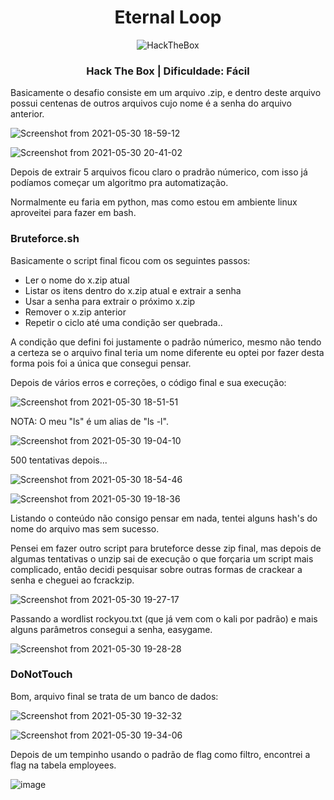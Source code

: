 <h1 align="center">Eternal Loop</h1>
<p align="center">
<img src="https://avatars.githubusercontent.com/u/31746234?s=200&v=4" alt="HackTheBox"/> 
</p>
<h3 align="center">Hack The Box | Dificuldade: Fácil</h3>

<p>Basicamente o desafio consiste em um arquivo .zip, e dentro deste arquivo possui centenas de outros arquivos cujo nome é a senha do arquivo anterior.
</p>

![Screenshot from 2021-05-30 18-59-12](https://user-images.githubusercontent.com/38219914/120129686-65120d80-c192-11eb-8594-37a5baafcba4.png)

![Screenshot from 2021-05-30 20-41-02](https://user-images.githubusercontent.com/38219914/120136618-91cd2180-c1a0-11eb-912a-6cba46156996.png)

<p>Depois de extrair 5 arquivos ficou claro o pradrão númerico, com isso já podíamos começar um algoritmo pra automatização.</p>

<p>Normalmente eu faria em python, mas como estou em ambiente linux aproveitei para fazer em bash.</p>

<h3 align="left">Bruteforce.sh</h3>

<p>Basicamente o script final ficou com os seguintes passos:</p>

- Ler o nome do x.zip atual
- Listar os itens dentro do x.zip atual e extrair a senha
- Usar a senha para extrair o próximo x.zip
- Remover o x.zip anterior
- Repetir o ciclo até uma condição ser quebrada..

<p>A condição que defini foi justamente o padrão númerico, mesmo não tendo a certeza se o arquivo final teria um nome diferente eu optei por fazer desta forma pois foi a única que consegui pensar.</p>

<p>Depois de vários erros e correções, o código final e sua execução:</p>

![Screenshot from 2021-05-30 18-51-51](https://user-images.githubusercontent.com/38219914/120129048-4bbc9180-c191-11eb-856a-57782624044c.png)
<p>NOTA: O meu "ls" é um alias de "ls -l".</p>

![Screenshot from 2021-05-30 19-04-10](https://user-images.githubusercontent.com/38219914/120129950-0731f580-c193-11eb-8025-9a5fad40baf0.png)

<p>500 tentativas depois...</p>

![Screenshot from 2021-05-30 18-54-46](https://user-images.githubusercontent.com/38219914/120129308-b8379080-c191-11eb-9cfb-163f6a1a9c09.png)

![Screenshot from 2021-05-30 19-18-36](https://user-images.githubusercontent.com/38219914/120130974-62fd7e00-c195-11eb-9697-96a39298ca16.png)

<p>Listando o conteúdo não consigo pensar em nada, tentei alguns hash's do nome do arquivo mas sem sucesso.</p>

<p>Pensei em fazer outro script para bruteforce desse zip final, mas depois de algumas tentativas o unzip sai de execução o que forçaria um script mais complicado, então decidi pesquisar sobre outras formas de crackear a senha e cheguei ao fcrackzip.</p>

![Screenshot from 2021-05-30 19-27-17](https://user-images.githubusercontent.com/38219914/120131344-40b83000-c196-11eb-928c-41c303c9492a.png)

<p>Passando a wordlist rockyou.txt (que já vem com o kali por padrão) e mais alguns parâmetros consegui a senha, easygame.</p>

![Screenshot from 2021-05-30 19-28-28](https://user-images.githubusercontent.com/38219914/120131552-a5738a80-c196-11eb-8a26-699799120180.png)

<h3 align="left">DoNotTouch</h3>

<p>Bom, arquivo final se trata de um banco de dados:</p>

![Screenshot from 2021-05-30 19-32-32](https://user-images.githubusercontent.com/38219914/120131788-16b33d80-c197-11eb-8a73-e67bc05609d0.png)

![Screenshot from 2021-05-30 19-34-06](https://user-images.githubusercontent.com/38219914/120131937-6b56b880-c197-11eb-82c7-bf3697930d22.png)

<p>Depois de um tempinho usando o padrão de flag como filtro, encontrei a flag na tabela employees.</p>

![image](https://github.com/GGontijo/CTF-s/assets/38219914/ca8962a7-2bf5-45ef-be2c-edaacbb319a1)


